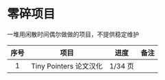 # 零碎项目
一堆用闲散时间偶尔做做的项目，不提供稳定维护

| 序号 | 项目 | 进度 | 备注 |
|:---:|:---:|:---:|:---|
|1|Tiny Pointers 论文汉化|1/34 页||